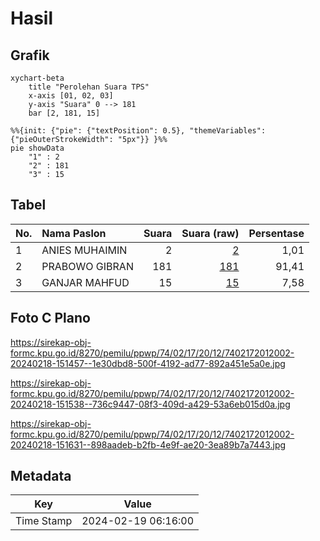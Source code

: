 # Hasil

## Grafik

```mermaid
xychart-beta
    title "Perolehan Suara TPS"
    x-axis [01, 02, 03]
    y-axis "Suara" 0 --> 181
    bar [2, 181, 15]
```

```mermaid
%%{init: {"pie": {"textPosition": 0.5}, "themeVariables": {"pieOuterStrokeWidth": "5px"}} }%%
pie showData
    "1" : 2
    "2" : 181
    "3" : 15
```

## Tabel

| No. | Nama Paslon    | Suara | Suara (raw) | Persentase |
|:--- |:-------------- | -----:| -----------:| ----------:|
| 1   | ANIES MUHAIMIN | 2     | [2][p-1]    | 1,01       |
| 2   | PRABOWO GIBRAN | 181   | [181][p-2]  | 91,41      |
| 3   | GANJAR MAHFUD  | 15    | [15][p-3]   | 7,58       |


[p-1]: https://github.com/gigit-pemilu/pemilu-2024-74-sulawesi-tenggara/blob/main/pilpres/hitung-suara/sub/74-sulawesi-tenggara/sub/02-konawe/sub/17-puriala/sub/2012-tetewatu/sub/002-tps/sub/paslon-1.txt
[p-2]: https://github.com/gigit-pemilu/pemilu-2024-74-sulawesi-tenggara/blob/main/pilpres/hitung-suara/sub/74-sulawesi-tenggara/sub/02-konawe/sub/17-puriala/sub/2012-tetewatu/sub/002-tps/sub/paslon-2.txt
[p-3]: https://github.com/gigit-pemilu/pemilu-2024-74-sulawesi-tenggara/blob/main/pilpres/hitung-suara/sub/74-sulawesi-tenggara/sub/02-konawe/sub/17-puriala/sub/2012-tetewatu/sub/002-tps/sub/paslon-3.txt

## Foto C Plano

https://sirekap-obj-formc.kpu.go.id/8270/pemilu/ppwp/74/02/17/20/12/7402172012002-20240218-151457--1e30dbd8-500f-4192-ad77-892a451e5a0e.jpg

https://sirekap-obj-formc.kpu.go.id/8270/pemilu/ppwp/74/02/17/20/12/7402172012002-20240218-151538--736c9447-08f3-409d-a429-53a6eb015d0a.jpg

https://sirekap-obj-formc.kpu.go.id/8270/pemilu/ppwp/74/02/17/20/12/7402172012002-20240218-151631--898aadeb-b2fb-4e9f-ae20-3ea89b7a7443.jpg


## Metadata

| Key        | Value               |
| ---------- | ------------------- |
| Time Stamp | 2024-02-19 06:16:00 |



